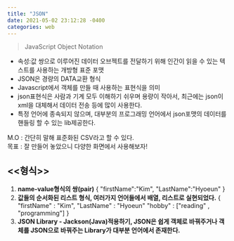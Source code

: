 ```yaml
---
title: "JSON"
date: 2021-05-02 23:12:28 -0400
categories: web
---
```


> JavaScript Object Notation
- 속성:값 쌍으로 이루어진 데이터 오브젝트를 전달하기 위해 인간이 읽을 수 있는 텍스트를 사용하는 개방형 표준 포맷
- JSON은 경량의 DATA교환 형식
- Javascript에서 객체를 만들 때 사용하는 표현식을 의미
- json표현식은 사람과 기계 모두 이해하기 쉬우며 용량이 작아서, 최근에는 json이 xml을 대체해서 데이터 전송 등에 많이 사용한다.
- 특정 언어에 종속되지 않으며, 대부분의 프로그래밍 언어에서 json포맷의 데이터를 핸들링 할 수 있는 lib제공한다.

M.O : 간단히 말해 표준화된 CSV라고 할 수 있다.  
목표 : 잘 만들어 놓았으니 다양한 화면에서 사용해보자! 

## <<형식>>

1. **name-value형식의 쌍(pair)**
{
"firstName":"Kim",
"LastName":"Hyoeun"
}
2. **값들의 순서화된 리스트 형식, 여러가지 언어들에서 배열, 리스트로 실현되었다.**
{
"firstName" : "Kim",
"LastName" : "Hyoeun"
"hobby" : ["reading" , "programming"]
}
3. **JSON Library - Jackson(Java)적용하기, JSON은 쉽게 객체로 바꿔주거나 객체를 JSON으로 바꿔주는 Library가 대부분 언어에서 존재한다.**

